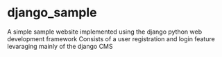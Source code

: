 # django_sample
A simple sample website implemented using the django python web development framework
Consists of a user registration and login feature levaraging mainly of the django CMS
